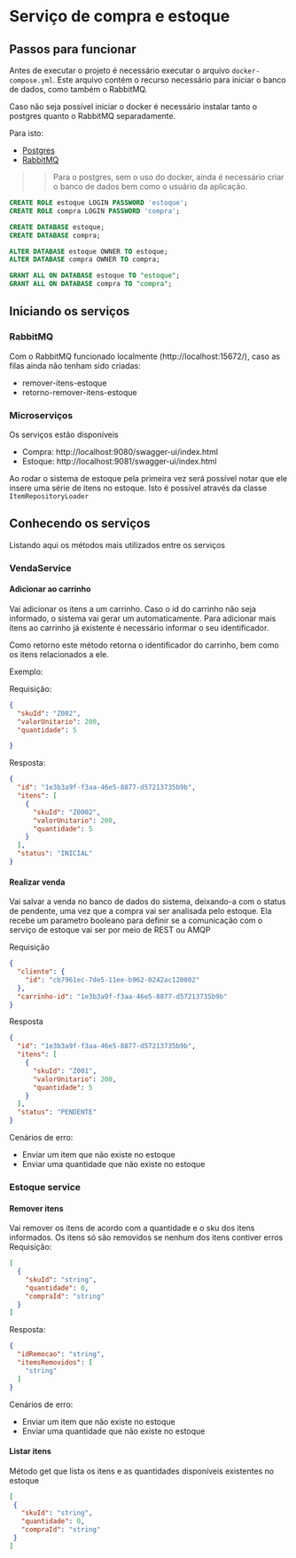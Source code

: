 # Serviço de compra e estoque

## Passos para funcionar

Antes de executar o projeto é necessário executar o arquivo ``docker-compose.yml``. Este arquivo contém o recurso necessário para iniciar o banco de dados, como também o RabbitMQ.

Caso não seja possível iniciar o docker é necessário instalar tanto o postgres quanto o RabbitMQ separadamente.

Para isto:

  - [Postgres](https://www.postgresql.org/download/)
  - [RabbitMQ](https://www.rabbitmq.com/docs/download)

>> Para o postgres, sem o uso do docker, ainda é necessário criar o banco de dados bem como o usuário da aplicação.

```sql
CREATE ROLE estoque LOGIN PASSWORD 'estoque';
CREATE ROLE compra LOGIN PASSWORD 'compra';

CREATE DATABASE estoque;
CREATE DATABASE compra;

ALTER DATABASE estoque OWNER TO estoque;
ALTER DATABASE compra OWNER TO compra;

GRANT ALL ON DATABASE estoque TO "estoque";
GRANT ALL ON DATABASE compra TO "compra";

```

## Iniciando os serviços

### RabbitMQ

Com o RabbitMQ funcionado localmente (http://localhost:15672/), caso as filas ainda não tenham sido criadas:

  - remover-itens-estoque
  - retorno-remover-itens-estoque

### Microserviços

Os serviços estão disponíveis

  - Compra: http://localhost:9080/swagger-ui/index.html
  - Estoque: http://localhost:9081/swagger-ui/index.html

Ao rodar o sistema de estoque pela primeira vez será possível notar que ele insere uma série de itens no estoque. Isto é possível através da classe ``ItemRepositoryLoader``

## Conhecendo os serviços
Listando aqui os métodos mais utilizados entre os serviços

### VendaService

#### Adicionar ao carrinho

Vai adicionar os itens a um carrinho. Caso o id do carrinho não seja informado, o sistema vai gerar um automaticamente. Para adicionar mais itens ao carrinho já existente é necessário informar o seu identificador.

Como retorno este método retorna o identificador do carrinho, bem como os itens relacionados a ele.

Exemplo:

Requisição:

```json
{
  "skuId": "Z002",
  "valorUnitario": 200,
  "quantidade": 5

}
```

Resposta:

```json
{
  "id": "1e3b3a9f-f3aa-46e5-8877-d57213735b9b",
  "itens": [
    {
      "skuId": "Z0002",
      "valorUnitario": 200,
      "quantidade": 5
    }
  ],
  "status": "INICIAL"
}
```

#### Realizar venda

Vai salvar a venda no banco de dados do sistema, deixando-a com o status de pendente, uma vez que a compra vai ser analisada pelo estoque.
Ela recebe um parametro booleano para definir se a comunicação com o serviço de estoque vai ser por meio de REST ou AMQP

Requisição
```json
{
  "cliente": {
    "id": "cb7961ec-7de5-11ee-b962-0242ac120002"
  },
  "carrinho-id": "1e3b3a9f-f3aa-46e5-8877-d57213735b9b"
}
```

Resposta

```json
{
  "id": "1e3b3a9f-f3aa-46e5-8877-d57213735b9b",
  "itens": [
    {
      "skuId": "Z001",
      "valorUnitario": 200,
      "quantidade": 5
    }
  ],
  "status": "PENDENTE"
}
```

Cenários de erro:

 - Enviar um item que não existe no estoque
 - Enviar uma quantidade que não existe no estoque

### Estoque service

#### Remover itens

Vai remover os itens de acordo com a quantidade e o sku dos itens informados. Os itens só são removidos se nenhum dos itens contiver erros
Requisição:
```json
[
  {
    "skuId": "string",
    "quantidade": 0,
    "compraId": "string"
  }
]
```
Resposta:

```json
{
  "idRemocao": "string",
  "itemsRemovidos": [
    "string"
  ]
}
```

Cenários de erro:

 - Enviar um item que não existe no estoque
 - Enviar uma quantidade que não existe no estoque

 #### Listar itens
 Método get que lista os itens e as quantidades disponíveis existentes no estoque

 ```json
[
  {
    "skuId": "string",
    "quantidade": 0,
    "compraId": "string"
  }
]
```
